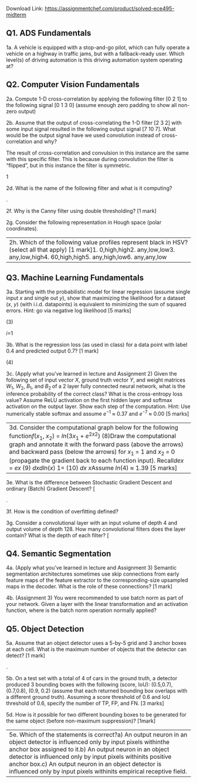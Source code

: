 Download Link: https://assignmentchef.com/product/solved-ece495-midterm
<br>
<h2>Q1. ADS Fundamentals</h2>

1a. A vehicle is equipped with a stop-and-go pilot, which can fully operate a vehicle on a highway in traffic jams, but with a fallback-ready user. Which level(s) of driving automation is this driving automation system operating at?

<h2>Q2. Computer Vision Fundamentals</h2>

2a. Compute 1-D cross-correlation by applying the following filter [0 2 1] to the following signal [0 1 3 0] (assume enough zero padding to show all non-zero output)




2b. Assume that the output of cross-correlating the 1-D filter [2 3 2] with some input signal resulted in the following output signal [7 10 7]. What would be the output signal have we used convolution instead of cross-correlation and why?

The result of cross-correlation and convulsion in this instance are the same with this specific filter. This is because during convolution the filter is “flipped”, but in this instance the filter is symmetric.

1

2d. What is the name of the following filter and what is it computing?




.

2f. Why is the Canny filter using double thresholding? [1 mark]

2g. Consider the following representation in Hough space (polar coordinates).

<table width="601">

 <tbody>

  <tr>

   <td width="601">2h. Which of the following value profiles represent black in HSV? (select all that apply) [1 mark]1.    0,high,high2.    any,low,low3.    any,low,high4.    60,high,high5.    any,high,low6.    any,any,low</td>

  </tr>

 </tbody>

</table>

<h2>Q3. Machine Learning Fundamentals</h2>

3a. Starting with the probabilistic model for linear regression (assume single input <em>x </em>and single out <em>y</em>), show that maximizing the likelihood for a dataset (<em>x</em>, <em>y</em>) (with i.i.d. datapoints) is equivalent to minimizing the sum of squared errors. Hint: go via negative log likelihood [5 marks]

(3)

<em>i</em>=1

3b. What is the regression loss (as used in class) for a data point with label 0.4 and predicted output 0.7? [1 mark]

(4)

3c. (Apply what you’ve learned in lecture and Assignment 2) Given the following set of input vector <em>X</em>, ground truth vector <em>Y</em>, and weight matrices <em>W</em><sub>1</sub>, <em>W</em><sub>2</sub>, <em>B</em><sub>1</sub>, and <em>B</em><sub>2 </sub>of a 2 layer fully connected neural network, what is the inference probability of the correct class? What is the cross-entropy loss value? Assume ReLU activation on the first hidden layer and softmax activation on the output layer. Show each step of the computation. Hint: Use numerically stable softmax and assume <em>e</em><sup>−1 </sup>≈ 0.37 and <em>e</em><sup>−7 </sup>≈ 0.00 [5 marks]




<table width="601">

 <tbody>

  <tr>

   <td width="601">3d. Consider the computational graph below for the following function<em>f</em>(<em>x</em><sub>1</sub>, <em>x</em><sub>2</sub>) = <em>ln</em>(3<em>x</em><sub>1 </sub>+ <em>e</em><sup>2<em>x</em></sup><sup>2</sup>)                                                   (8)Draw the computational graph and annotate it with the forward pass (above the arrows) and backward pass (below the arrows) for <em>x</em><sub>1 </sub>= 1 and <em>x</em><sub>2 </sub>= 0 (propagate the gradient back to each function input). Recall<em>de</em><em>x </em>= <em>e</em><em>x                  </em>(9) <em>dx</em><em>dln</em>(<em>x</em>)       1=     (10) <em>dx x</em>Assume <em>ln</em>(4) ≈ 1.39 [5 marks]</td>

  </tr>

 </tbody>

</table>




3e. What is the difference between Stochastic Gradient Descent and ordinary (Batch) Gradient Descent? [

.

3f. How is the condition of overfitting defined?

3g. Consider a convolutional layer with an input volume of depth 4 and output volume of depth 128. How many convolutional filters does the layer contain? What is the depth of each filter? [

<h2>Q4. Semantic Segmentation</h2>

4a. (Apply what you’ve learned in lecture and Assignment 3) Semantic segmentation architectures sometimes use skip connections from early feature maps of the feature extractor to the corresponding-size upsampled maps in the decoder. What is the role of these connections? [1 mark]

4b. (Assignment 3) You were recommended to use batch norm as part of your network. Given a layer with the linear transformation and an activation function, where is the batch norm operation normally applied?

<h2>Q5. Object Detection</h2>

5a. Assume that an object detector uses a 5-by-5 grid and 3 anchor boxes at each cell. What is the maximum number of objects that the detector can detect? [1 mark]

.

5b. On a test set with a total of 4 of cars in the ground truth, a detector produced 3 bounding boxes with the following (score, IoU): (0.5,0.7), (0.7,0.8), (0.9, 0.2) (assume that each returned bounding box overlaps with a different ground truth). Assuming a score threshold of 0.6 and IoU threshold of 0.6, specify the number of TP, FP, and FN. [3 marks]

5d. How is it possible for two different bounding boxes to be generated for the same object (before non-maximum suppression)? [1mark]




<table width="601">

 <tbody>

  <tr>

   <td width="601">5e. Which of the statements is correct?a)    An output neuron in an object detector is influenced only by input pixels withinthe anchor box assigned to it.b)    An output neuron in an object detector is influenced only by input pixels withinits positive anchor box.c)     An output neuron in an object detector is influenced only by input pixels withinits empirical receptive field.</td>

  </tr>

 </tbody>

</table>